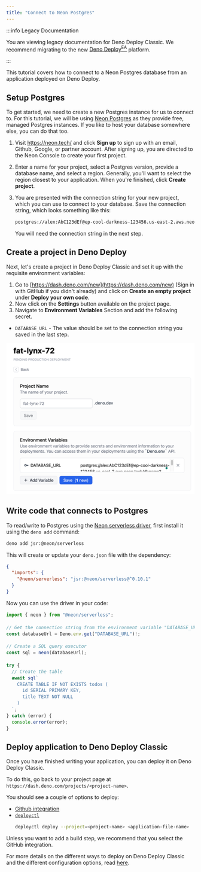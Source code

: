 ```yaml
---
title: "Connect to Neon Postgres"
---
```


:::info Legacy Documentation

You are viewing legacy documentation for Deno Deploy Classic. We recommend
migrating to the new
<a href="/deploy/early-access/">Deno Deploy<sup>EA</sup></a> platform.

:::

This tutorial covers how to connect to a Neon Postgres database from an
application deployed on Deno Deploy.

## Setup Postgres

To get started, we need to create a new Postgres instance for us to connect to.
For this tutorial, we will be using [Neon Postgres](https://neon.tech/) as they
provide free, managed Postgres instances. If you like to host your database
somewhere else, you can do that too.

1. Visit https://neon.tech/ and click **Sign up** to sign up with an email,
   Github, Google, or partner account. After signing up, you are directed to the
   Neon Console to create your first project.
2. Enter a name for your project, select a Postgres version, provide a database
   name, and select a region. Generally, you'll want to select the region
   closest to your application. When you're finished, click **Create project**.
3. You are presented with the connection string for your new project, which you
   can use to connect to your database. Save the connection string, which looks
   something like this:

   ```sh
   postgres://alex:AbC123dEf@ep-cool-darkness-123456.us-east-2.aws.neon.tech/dbname?sslmode=require
   ```

   You will need the connection string in the next step.

## Create a project in Deno Deploy

Next, let's create a project in Deno Deploy Classic and set it up with the
requisite environment variables:

1. Go to [https://dash.deno.com/new](https://dash.deno.com/new) (Sign in with
   GitHub if you didn't already) and click on **Create an empty project** under
   **Deploy your own code**.
2. Now click on the **Settings** button available on the project page.
3. Navigate to **Environment Variables** Section and add the following secret.

- `DATABASE_URL` - The value should be set to the connection string you saved in
  the last step.

![postgres_env_variable](../docs-images/neon_postgres_env_variable.png)

## Write code that connects to Postgres

To read/write to Postgres using the
[Neon serverless driver](https://deno.com/blog/neon-on-jsr), first install it
using the `deno add` command:

```sh
deno add jsr:@neon/serverless
```

This will create or update your `deno.json` file with the dependency:

```json
{
  "imports": {
    "@neon/serverless": "jsr:@neon/serverless@^0.10.1"
  }
}
```

Now you can use the driver in your code:

```ts
import { neon } from "@neon/serverless";

// Get the connection string from the environment variable "DATABASE_URL"
const databaseUrl = Deno.env.get("DATABASE_URL")!;

// Create a SQL query executor
const sql = neon(databaseUrl);

try {
  // Create the table
  await sql`
    CREATE TABLE IF NOT EXISTS todos (
      id SERIAL PRIMARY KEY,
      title TEXT NOT NULL
    )
  `;
} catch (error) {
  console.error(error);
}
```

## Deploy application to Deno Deploy Classic

Once you have finished writing your application, you can deploy it on Deno
Deploy Classic.

To do this, go back to your project page at
`https://dash.deno.com/projects/<project-name>`.

You should see a couple of options to deploy:

- [Github integration](ci_github)
- [`deployctl`](./deployctl.md)
  ```sh
  deployctl deploy --project=<project-name> <application-file-name>
  ```

Unless you want to add a build step, we recommend that you select the GitHub
integration.

For more details on the different ways to deploy on Deno Deploy Classic and the
different configuration options, read [here](how-to-deploy).
